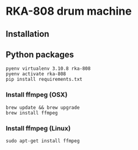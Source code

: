 # RKA-808 drum machine

## Installation

## Python packages

```
pyenv virtualenv 3.10.8 rka-808
pyenv activate rka-808
pip install requirements.txt
```

### Install ffmpeg (OSX)

```
brew update && brew upgrade
brew install ffmpeg
```

### Install ffmpeg (Linux)

```
sudo apt-get install ffmpeg
```

